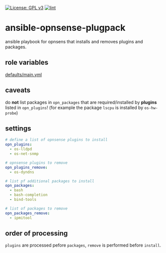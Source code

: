 [![License: GPL v3](https://img.shields.io/badge/License-GPL%20v3-blue.svg)](http://www.gnu.org/licenses/gpl-3.0)
[![lint](https://github.com/Rosa-Luxemburgstiftung-Berlin/ansible-opnsense-plugpack/actions/workflows/lint.yml/badge.svg)](https://github.com/Rosa-Luxemburgstiftung-Berlin/ansible-opnsense-plugpack/actions?query=workflow%3Aansible-lint)

# ansible-opnsense-plugpack
ansible playbook for opnsens that installs and removes plugins and packages.

## role variables

[defaults/main.yml](defaults/main.yml)

## caveats
do **not** list packages in `opn_packages` that are required/installed by **plugins** listed in `opn_plugins`!
(for example the package `lscpu` is installed by `os-hw-probe`)

## settings
```yaml
# define a list of opnsense plugins to install
opn_plugins:
  - os-lldpd
  - os-net-snmp

# opnsense plugins to remove
opn_plugins_remove:
  - os-dyndns

# list pf additional packages to install
opn_packages:
  - bash
  - bash-completion
  - bind-tools

# list of packages to remove
opn_packages_remove:
  - ipmitool

```

## order of processing
`plugins` are processed pefore `packages`, `remove` is performed before `install`.
